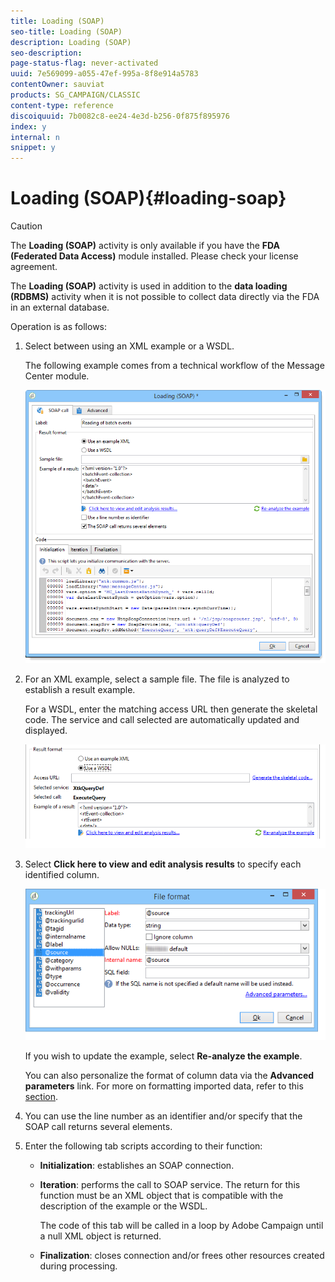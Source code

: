 ```yaml
---
title: Loading (SOAP)
seo-title: Loading (SOAP)
description: Loading (SOAP)
seo-description: 
page-status-flag: never-activated
uuid: 7e569099-a055-47ef-995a-8f8e914a5783
contentOwner: sauviat
products: SG_CAMPAIGN/CLASSIC
content-type: reference
discoiquuid: 7b0082c8-ee24-4e3d-b256-0f875f895976
index: y
internal: n
snippet: y
---
```


# Loading (SOAP){#loading-soap}

>[!CAUTION]
>
>The **Loading (SOAP)** activity is only available if you have the **FDA (Federated Data Access)** module installed. Please check your license agreement.

The **Loading (SOAP)** activity is used in addition to the **data loading (RDBMS)** activity when it is not possible to collect data directly via the FDA in an external database.

Operation is as follows:

1. Select between using an XML example or a WSDL.

   The following example comes from a technical workflow of the Message Center module.

   ![](assets/load_soap_002.png)

1. For an XML example, select a sample file. The file is analyzed to establish a result example.

   For a WSDL, enter the matching access URL then generate the skeletal code. The service and call selected are automatically updated and displayed.

   ![](assets/soap_load_003.png)

1. Select **Click here to view and edit analysis results** to specify each identified column.

   ![](assets/soap_load_001.png)

   If you wish to update the example, select **Re-analyze the example**.

   You can also personalize the format of column data via the **Advanced parameters** link. For more on formatting imported data, refer to this [section](../../platform/using/importing-data.md#import-wizard).

1. You can use the line number as an identifier and/or specify that the SOAP call returns several elements.
1. Enter the following tab scripts according to their function:

    * **Initialization**: establishes an SOAP connection.
    * **Iteration**: performs the call to SOAP service. The return for this function must be an XML object that is compatible with the description of the example or the WSDL.

      The code of this tab will be called in a loop by Adobe Campaign until a null XML object is returned.
    
    * **Finalization**: closes connection and/or frees other resources created during processing.

